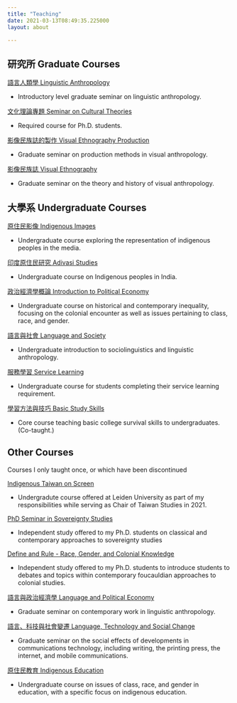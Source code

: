 ```yaml
---
title: "Teaching"
date: 2021-03-13T08:49:35.225000
layout: about

---
```


## 研究所 Graduate Courses

[語言人類學 Linguistic Anthropology](https://kerim.oxus.net/syllabi/linguistic-anthropology/)

* Introductory level graduate seminar on linguistic anthropology.

[文化理論專題 Seminar on Cultural Theories](https://kerim.oxus.net/syllabi/seminar-on-cultural-theories/)

* Required course for Ph.D. students.

[影像民族誌的製作 Visual Ethnography Production](https://kerim.oxus.net/syllabi/visual-ethnography-production/)

* Graduate seminar on production methods in visual anthropology.

[影像民族誌 Visual Ethnography](https://kerim.oxus.net/syllabi/visual-ethnography/)

* Graduate seminar on the theory and history of visual anthropology.

## 大學系 Undergraduate Courses

[原住民影像 Indigenous Images](https://kerim.oxus.net/syllabi/aboriginal-images/)

* Undergraduate course exploring the representation of indigenous peoples in the media.

[印度原住民研究 Adivasi Studies](https://kerim.oxus.net/syllabi/adivasi-studies/)

* Undergraduate course on Indigenous peoples in India.

[政治經濟學概論 Introduction to Political Economy](https://kerim.oxus.net/syllabi/introduction-to-political-economy/)

* Undergraduate course on historical and contemporary inequality, focusing on the colonial encounter as well as issues pertaining to class, race, and gender.

[語言與社會 Language and Society](https://kerim.oxus.net/syllabi/language-and-society/)

* Undergraduate introduction to sociolinguistics and linguistic anthropology.

[服務學習 Service Learning](https://kerim.oxus.net/syllabi/service-learning/)

* Undergraduate course for students completing their service learning requirement.

[學習方法與技巧 Basic Study Skills](https://kerim.oxus.net/syllabi/study-skills/)

* Core course teaching basic college survival skills to undergraduates. (Co-taught.)

## Other Courses

Courses I only taught once, or which have been discontinued

[Indigenous Taiwan on Screen](https://kerim.oxus.net/syllabi/indigenous-taiwan-on-screen/)

* Undergradute course offered at Leiden University as part of my responsibilities while serving as Chair of Taiwan Studies in 2021.

[PhD Seminar in Sovereignty Studies](https://kerim.oxus.net/syllabi/sovereignty/)

* Independent study offered to my Ph.D. students on classical and contemporary approaches to sovereignty studies

[Define and Rule - Race, Gender, and Colonial Knowledge](https://kerim.oxus.net/syllabi/syllabus-define-and-rule/)

* Independent study offered to my Ph.D. students to introduce students to debates and topics within contemporary foucauldian approaches to colonial studies.

[語言與政治經濟學 Language and Political Economy](https://kerim.oxus.net/syllabi/language-and-political-economy/)

* Graduate seminar on contemporary work in linguistic anthropology.

[語言、科技與社會變遷 Language, Technology and Social Change](https://kerim.oxus.net/syllabi/language-technology-and-social-change/)

* Graduate seminar on the social effects of developments in communications technology, including writing, the printing press, the internet, and mobile communications. 

[原住民教育 Indigenous Education](https://kerim.oxus.net/syllabi/aboriginal-education/)

* Undergraduate course on issues of class, race, and gender in education, with a specific focus on indigenous education.
